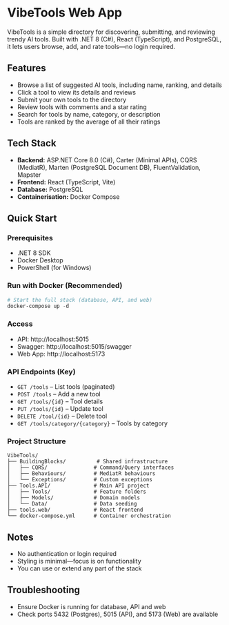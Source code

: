 # VibeTools Web App

VibeTools is a simple directory for discovering, submitting, and reviewing trendy AI tools. Built with .NET 8 (C#), React (TypeScript), and PostgreSQL, it lets users browse, add, and rate tools—no login required.

## Features

- Browse a list of suggested AI tools, including name, ranking, and details
- Click a tool to view its details and reviews
- Submit your own tools to the directory
- Review tools with comments and a star rating
- Search for tools by name, category, or description
- Tools are ranked by the average of all their ratings

## Tech Stack

- **Backend:** ASP.NET Core 8.0 (C#), Carter (Minimal APIs), CQRS (MediatR), Marten (PostgreSQL Document DB), FluentValidation, Mapster
- **Frontend:** React (TypeScript, Vite)
- **Database:** PostgreSQL
- **Containerisation:** Docker Compose

## Quick Start

### Prerequisites
- .NET 8 SDK
- Docker Desktop
- PowerShell (for Windows)

### Run with Docker (Recommended)
```powershell
# Start the full stack (database, API, and web)
docker-compose up -d
```

### Access
- API: http://localhost:5015
- Swagger: http://localhost:5015/swagger
- Web App: http://localhost:5173

### API Endpoints (Key)
- `GET /tools` – List tools (paginated)
- `POST /tools` – Add a new tool
- `GET /tools/{id}` – Tool details
- `PUT /tools/{id}` – Update tool
- `DELETE /tool/{id}` – Delete tool
- `GET /tools/category/{category}` – Tools by category

### Project Structure
```
VibeTools/
├── BuildingBlocks/          # Shared infrastructure
│   ├── CQRS/               # Command/Query interfaces
│   ├── Behaviours/         # MediatR behaviours
│   └── Exceptions/         # Custom exceptions
├── Tools.API/              # Main API project
│   ├── Tools/              # Feature folders
│   ├── Models/             # Domain models
│   └── Data/               # Data seeding
├── tools.web/              # React frontend
└── docker-compose.yml      # Container orchestration
```

## Notes
- No authentication or login required
- Styling is minimal—focus is on functionality
- You can use or extend any part of the stack

## Troubleshooting
- Ensure Docker is running for database, API and web
- Check ports 5432 (Postgres), 5015 (API), and 5173 (Web) are available